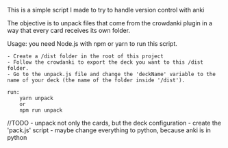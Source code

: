 This is a simple script I made to try to handle version control with anki

The objective is to unpack files that come from the crowdanki plugin in a way that every card receives its own folder.

Usage: 
    you need Node.js with npm or yarn to run this script.

    - Create a /dist folder in the root of this project
    - Follow the crowdanki to export the deck you want to this /dist folder.
    - Go to the unpack.js file and change the 'deckName' variable to the name of your deck (the name of the folder inside '/dist').

    run:
        yarn unpack
        or 
        npm run unpack

//TODO
    - unpack not only the cards, but the deck configuration
    - create the 'pack.js' script
    - maybe change everything to python, because anki is in python
